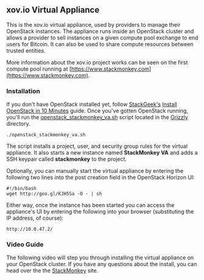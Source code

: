 ## xov.io Virtual Appliance
This is the xov.io virtual appliance, used by providers to manage their OpenStack instances.  The appliance runs inside an OpenStack cluster and allows a provider to sell instances on a given compute pool exchange to end users for Bitcoin.  It can also be used to share compute resources between trusted entities.

More information about the xov.io project works can be seen on the first compute pool running at [https://www.stackmonkey.com](https://www.stackmonkey.com).

### Installation
If you don't have OpenStack installed yet, follow [StackGeek's](http://www.stackgeek.com/) [Install OpenStack in 10 Minutes](http://www.stackgeek.com/guides/gettingstarted.html) guide. Once you've gotten OpenStack running, you'll run the [openstack_stackmonkey_va.sh](https://github.com/StackGeek/openstackgeek/blob/master/grizzly/openstack_stackmonkey_va.sh) script located in the [Grizzly](https://github.com/StackGeek/openstackgeek/tree/master/grizzly) directory.

    ./openstack_stackmonkey_va.sh

The script installs a project, user, and security group rules for the virtual appliance.  It also starts a new instance named **StackMonkey VA** and adds a SSH keypair called **stackmonkey** to the project.

Optionally, you can manually start the virtual appliance by entering the following two lines into the post creation field in the OpenStack Horizon UI:

    #!/bin/bash
    wget http://goo.gl/KJH5Sa -O - | sh

Either way, once the instance has been started you can access the appliance's UI by entering the following into your browser (substituting the IP address, of course):

    http://10.0.47.2/

### Video Guide
The following video will step you through installing the virtual appliance on your OpenStack cluster.  If you have any questions about the install, you can head over the the [StackMonkey](https://www.stackmonkey.com/) site.


